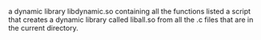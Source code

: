 a dynamic library libdynamic.so containing all the functions listed
a script that creates a dynamic library called liball.so from all the .c files that are in the current directory.
